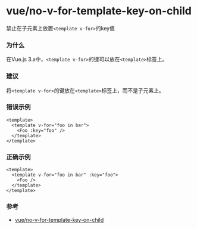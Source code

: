 # vue/no-v-for-template-key-on-child

禁止在子元素上放置`<template v-for>`的key值

### 为什么

在Vue.js 3.x中，`<template v-for>`的键可以放在`<template>`标签上。

### 建议

将`<template v-for>`的键放在`<template>`标签上，而不是子元素上。

### 错误示例

```vue
<template>
  <template v-for="foo in bar">
    <Foo :key="foo" />
  </template>
</template>
```

### 正确示例

```vue
<template>
  <template v-for="foo in bar" :key="foo">
    <Foo />
  </template>
</template>
```

### 参考

- [vue/no-v-for-template-key-on-child](https://eslint.vuejs.org/rules/no-v-for-template-key-on-child.html)
